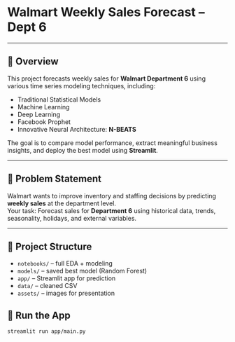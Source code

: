 # Walmart Weekly Sales Forecast – Dept 6

---

## 📌 Overview

This project forecasts weekly sales for **Walmart Department 6** using various time series modeling techniques, including:

- Traditional Statistical Models
- Machine Learning
- Deep Learning
- Facebook Prophet
- Innovative Neural Architecture: **N-BEATS**

The goal is to compare model performance, extract meaningful business insights, and deploy the best model using **Streamlit**.

---

## 🧠 Problem Statement

Walmart wants to improve inventory and staffing decisions by predicting **weekly sales** at the department level.  
Your task: Forecast sales for **Department 6** using historical data, trends, seasonality, holidays, and external variables.

---

## 📂 Project Structure
- `notebooks/` – full EDA + modeling
- `models/` – saved best model (Random Forest)
- `app/` – Streamlit app for prediction
- `data/` – cleaned CSV
- `assets/` – images for presentation

## 🚀 Run the App
```bash
streamlit run app/main.py
